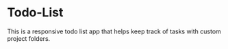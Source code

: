 # Todo-List

This is a responsive todo list app that helps keep track of tasks with custom project folders.
